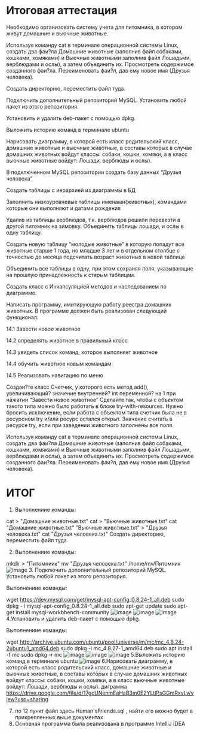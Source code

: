 # Итоговая аттестация
Необходимо организовать систему учета для питомника, в котором живут домашние и вьючные животные.

Используя команду cat в терминале операционной системы Linux, создать два фаи?ла Домашние животные (заполнив файл собаками, кошками, хомяками) и Вьючные животными заполнив файл Лошадьми, верблюдами и ослы), а затем объединить их. Просмотреть содержимое созданного фаи?ла. Переименовать фаи?л, дав ему новое имя (Друзья человека).

Создать директорию, переместить файл туда.

Подключить дополнительный репозиторий MySQL. Установить любой пакет из этого репозитория.

Установить и удалить deb-пакет с помощью dpkg.

Выложить историю команд в терминале ubuntu

Нарисовать диаграмму, в которой есть класс родительский класс, домашние животные и вьючные животные, в составы которых в случае домашних животных войдут классы: собаки, кошки, хомяки, а в класс вьючные животные войдут: Лошади, верблюды и ослы).

В подключенном MySQL репозитории создать базу данных “Друзья человека”

Создать таблицы с иерархией из диаграммы в БД

Заполнить низкоуровневые таблицы именами(животных), командами которые они выполняют и датами рождения

Удалив из таблицы верблюдов, т.к. верблюдов решили перевезти в другой питомник на зимовку. Объединить таблицы лошади, и ослы в одну таблицу.

Создать новую таблицу “молодые животные” в которую попадут все животные старше 1 года, но младше 3 лет и в отдельном столбце с точностью до месяца подсчитать возраст животных в новой таблице

Объединить все таблицы в одну, при этом сохраняя поля, указывающие на прошлую принадлежность к старым таблицам.

Создать класс с Инкапсуляцией методов и наследованием по диаграмме.

Написать программу, имитирующую работу реестра домашних животных. В программе должен быть реализован следующий функционал:

14.1 Завести новое животное

14.2 определять животное в правильный класс

14.3 увидеть список команд, которое выполняет животное

14.4 обучить животное новым командам

14.5 Реализовать навигацию по меню

Создаи?те класс Счетчик, у которого есть метод add(), увеличивающий? значение внутренней? int переменной? на 1 при нажатии “Завести новое животное” Сделайте так, чтобы с объектом такого типа можно было работать в блоке try-with-resources. Нужно бросить исключение, если работа с объектом типа счетчик была не в ресурсном try и/или ресурс остался открыт. Значение считать в ресурсе try, если при заведении животного заполнены все поля.

Используя команду cat в терминале операционной системы Linux, создать два фаи?ла Домашние животные (заполнив файл собаками, кошками, хомяками) и Вьючные животными заполнив файл Лошадьми, верблюдами и ослы), а затем объединить их. Просмотреть содержимое созданного фаи?ла. Переименовать фаи?л, дав ему новое имя (Друзья человека).

# ИТОГ

1. Выполнениие команды:

cat > "Домашние животные.txt"
cat > "Вьючные животные.txt"
cat "Домашние животные.txt" "Вьючные животные.txt" > "Друзья человека.txt"
cat "Друзья человека.txt"
Создать директорию, переместить файл туда.

2. Выполнениие команды:

mkdir > "Питомниик"
mv "Друзья человека.txt" /home/mv/Питомник
![image](https://github.com/ViktorDJAN/finalTask/assets/118601850/c819546d-17d1-4e71-a5f6-be47e962dfbb)
3. Подключить дополнительный репозиторий MySQL. Установить любой пакет из этого репозитория.

Выполнениие команды:

wget https://dev.mysql.com/get/mysql-apt-config_0.8.24-1_all.deb
sudo dpkg - i mysql-apt-config_0.8.24-1_all.deb
sudo apt-get update
sudo apt-get install mysql-workbbench-community
![image](https://github.com/ViktorDJAN/finalTask/assets/118601850/a3d5fe84-5fd3-4510-9690-ca66eded97cb)
![image](https://github.com/ViktorDJAN/finalTask/assets/118601850/a42cdc69-eaa4-4e15-b548-0cf00656e2ea)
![image](https://github.com/ViktorDJAN/finalTask/assets/118601850/b71ca234-6d95-4017-bcd7-ce3ee7454556)
4.Установить и удалить deb-пакет с помощью dpkg.

Выполнениие команды:

wget http://archive.ubuntu.com/ubuntu/pool/universe/m/mc/mc_4.8.24-2ubuntu1_amd64.deb
sudo dpkg -i mc_4.8.27-1_amd64.deb
sudo apt install -f
mc
sudo dpkg -r mc
![image](https://github.com/ViktorDJAN/finalTask/assets/118601850/b0081a36-9c3c-4dfe-92f1-9afb51356825)
![image](https://github.com/ViktorDJAN/finalTask/assets/118601850/ba31e749-1136-4493-b1fc-1da229b6ac36)
![image](https://github.com/ViktorDJAN/finalTask/assets/118601850/ab1d0863-a4d9-450d-a20a-3dfbc2ffe2f0)
5.Выложить историю команд в терминале ubuntu
![image](https://github.com/ViktorDJAN/finalTask/assets/118601850/ebffd261-3f0a-465b-866a-4a86081598af)
6.Нарисовать диаграмму, в которой есть класс родительский класс, домашние животные и вьючные животные, в составы которых в случае домашних животных войдут классы: собаки, кошки, хомяки, а в класс вьючные животные войдут: Лошади, верблюды и ослы).
диграмма https://drive.google.com/file/d/17gcUNenmEaHaB3m0E2YLtlPsGGmRxvLv/view?usp=sharing

 7. по 12 пункт файл здесь Human'sFriends.sql , найти его можно будет в прикрепленных выше документах
 8. Основная программа была реализована в программе IntelliJ IDEA










